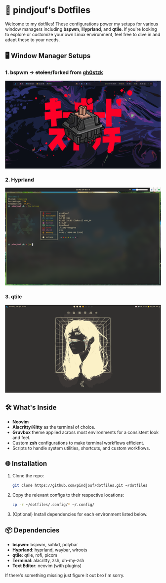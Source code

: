 # 🔧 pindjouf's Dotfiles

Welcome to my dotfiles! These configurations power my setups for various window managers including **bspwm**, **Hyprland**, and **qtile**. If you're looking to explore or customize your own Linux environment, feel free to dive in and adapt these to your needs.

## 🖥️ Window Manager Setups

### 1. **bspwm** -> ~~stolen~~/forked from [gh0stzk](https://github.com/gh0stzk/dotfiles)

![bspwm screenshot](/assets/bspwm.gif)

### 2. **Hyprland**

![hyprland screenshot](/assets/hyprland.png)

### 3. **qtile**

![qtile screenshot](/assets/qtile.png)

## 🛠️ What's Inside

- **Neovim**
- **Alacritty**/**Kitty** as the terminal of choice.
- **Gruvbox** theme applied across most environments for a consistent look and feel.
- Custom **zsh** configurations to make terminal workflows efficient.
- Scripts to handle system utilities, shortcuts, and custom workflows.

## 🌐 Installation

1. Clone the repo:
   ```bash
   git clone https://github.com/pindjouf/dotfiles.git ~/dotfiles
   ```

2. Copy the relevant configs to their respective locations:
   ```bash
   cp -r ~/dotfiles/.config/* ~/.config/
   ```

3. (Optional) Install dependencies for each environment listed below.

## 📦 Dependencies

- **bspwm**: bspwm, sxhkd, polybar
- **Hyprland**: hyprland, waybar, wlroots
- **qtile**: qtile, rofi, picom
- **Terminal**: alacritty, zsh, oh-my-zsh
- **Text Editor**: neovim (with plugins)

If there's something missing just figure it out bro I'm sorry.
